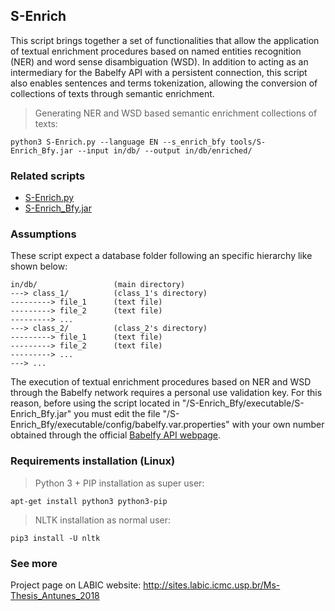 ## S-Enrich
This script brings together a set of functionalities that allow the application of textual enrichment procedures based on named entities recognition (NER) and word sense disambiguation (WSD). In addition to acting as an intermediary for the Babelfy API with a persistent connection, this script also enables sentences and terms tokenization, allowing the conversion of collections of texts through semantic enrichment.
> Generating NER and WSD based semantic enrichment collections of texts:
```
python3 S-Enrich.py --language EN --s_enrich_bfy tools/S-Enrich_Bfy.jar --input in/db/ --output in/db/enriched/
```


### Related scripts
* [S-Enrich.py](https://github.com/joao8tunes/S-Enrich/blob/master/S-Enrich.py)
* [S-Enrich_Bfy.jar](https://github.com/joao8tunes/S-Enrich/blob/master/S-Enrich_Bfy/executable/S-Enrich_Bfy.jar)


### Assumptions
These script expect a database folder following an specific hierarchy like shown below:
```
in/db/                 (main directory)
---> class_1/          (class_1's directory)
---------> file_1      (text file)
---------> file_2      (text file)
---------> ...
---> class_2/          (class_2's directory)
---------> file_1      (text file)
---------> file_2      (text file)
---------> ...
---> ...
```
The execution of textual enrichment procedures based on NER and WSD through the Babelfy network requires a personal use validation key. For this reason,  before using the script located in "/S-Enrich_Bfy/executable/S-Enrich_Bfy.jar" you must edit the file "/S-Enrich_Bfy/executable/config/babelfy.var.properties" with your own number obtained through the official [Babelfy API webpage](http://babelfy.org).


### Requirements installation (Linux)
> Python 3 + PIP installation as super user:
```
apt-get install python3 python3-pip
```
> NLTK installation as normal user:
```
pip3 install -U nltk
```


### See more
Project page on LABIC website: http://sites.labic.icmc.usp.br/Ms-Thesis_Antunes_2018
